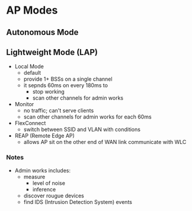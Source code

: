 # AP Modes

## Autonomous Mode

## Lightweight Mode (LAP)

- Local Mode
    - default
    - provide 1+ BSSs on a single channel
    - it sepnds 60ms on every 180ms to
        - stop working
        - scan other channels for admin works
- Monitor
    - no traffic; can't serve clients
    - scan other channels for admin works for each 60ms
- FlexConnect
    - switch between SSID and VLAN with conditions
- REAP (Remote Edge AP)
    - allows AP sit on the other end of WAN link communicate with WLC

### Notes
- Admin works includes:
    - measure
        - level of noise
        - inference
    - discover rougue devices
    - find IDS (Intrusion Detection System) events
